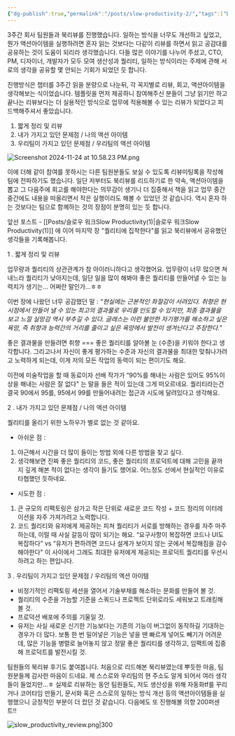 ```yaml
---
{"dg-publish":true,"permalink":"/posts/slow-productivity-2/","tags":["Daily"],"created":"2024-11-24","updated":"2024-11-24T22:43:00"}
---
```


3주간 회사 팀원들과 북리뷰를 진행했습니다. 일하는 방식을 너무도 개선하고 싶었고, 뭔가 액션아이템을 실행하려면 혼자 읽는 것보다는 다같이 리뷰를 하면서 읽고 공감대를 공유하는 것이 도움이 되리라 생각했습니다. 다들 많은 이야기를 나누어 주셨고, CTO, PM, 디자이너, 개발자가 모두 모여 생산성과 퀄리티, 일하는 방식이라는 주제에 관해 서로의 생각을 공유할 몇 안되는 기회가 되었던 듯 합니다. 

진행방식은 챕터를 3주간 읽을 분량으로 나눈뒤, 각 꼭지별로 리뷰, 회고, 액션아이템을 생각해보는 식이었습니다. 템플릿을 먼저 제공하니 참여해주신 분들이 그냥 읽기만 하고 끝나는 리뷰보다는 더 실용적인 방식으로 업무에 적용해볼 수 있는 리뷰가 되었다고 피드백해주셔서 좋았습니다.
1. 짧게 정리 및 리뷰
2. 내가 가지고 있던 문제점 / 나의 액션 아이템
3. 우리팀이 가지고 있던 문제점 / 우리팀의 액션 아이템

![Screenshot 2024-11-24 at 10.58.23 PM.png](/img/user/Screenshot%202024-11-24%20at%2010.58.23%20PM.png)

이에 더해 같이 참여를 못하시는 다른 팀원분들도 보실 수 있도록 리뷰미팅록을 작성해 팀에 전파하기도 했습니다. 일단 저부터도 북리뷰를 리드하기로 한 약속, 액션아이템을 뽑고 그 다음주에 회고를 해야한다는 의무감이 생기니 더 집중해서 책을 읽고 업무 중간중간에도 내용을 떠올리면서 작은 실행이라도 해볼 수 있었던 것 같습니다. 역시 혼자 하는 것보다는 팀으로 함께하는 것의 장점이 분명히 있는 듯 합니다.

앞선 포스트 - [[Posts/슬로우 워크Slow Productivity(1)\|슬로우 워크Slow Productivity(1)]] 에 이어 마지막 장 "퀄리티에 집착한다"를 읽고 북리뷰에서 공유했던 생각들을 기록해봅니다.

1 . 짧게 정리 및 리뷰

업무량과 퀄리티의 상관관계가 참 아이러니하다고 생각했어요. 업무량이 너무 많으면 쳐내느라 퀄리티가 낮아지는데, 일단 일을 많이 해봐야 좋은 퀄리티를 만들어낼 수 있는 능력치가 생기는... 어쩌란 말인가...ㅎㅎ

이번 장에 나왔던 너무 공감했던 말 : *“현실에는 근본적인 좌절감이 서려있다. 취향은 현 시점에서 만들어 낼 수 있는 최고의 결과물로 우리를 인도할 수 있지만, 최종 결과물을 보고 느낄 실망감 역시 부추길 수 있다. 글래스는 이런 불안한 자기평가를 해소하고 싶은 욕망, 즉 취향과 능력간의 거리를 줄이고 싶은 욕망에서 발전이 생겨난다고 주장한다.”*

좋은 결과물을 만들려면 취향 === 좋은 퀄리티를 알아볼 눈 (수준)을 키워야 한다고 생각합니다. 그리고나서 자신이 좋게 평가하는 수준과 자신의 결과물을 최대한 맞춰나가려고 노력하게 되는데, 이게 저의 모든 작업의 동력이 되는 편이기도 해요.

이전에 미술작업을 할 때 동료이자 선배 작가가 “90%를 해내는 사람은 있어도 95%이상을 해내는 사람은 잘 없다" 는 말을 들은 적이 있는데 그게 떠오르네요. 퀄리티라는건 결국 90에서 95를, 95에서 99를 만들어내려는 접근과 시도에 달려있다고 생각해요.

2 . 내가 가지고 있던 문제점 / 나의 액션 아이템

퀄리티를 올리기 위한 노하우가 별로 없는 것 같아요.
- 아쉬운 점 :  
1. 야근해서 시간을 더 많이 들이는 방법 외에 다른 방법을 찾고 싶다.
2. 생각해보면 진짜 좋은 퀄리티의 코드, 좋은 퀄리티의 프로덕트에 대해 고민을 끝까지 깊게 해본 적이 없다는 생각이 들기도 했어요. 어느정도 선에서 현실적인 이유로 타협했던 듯하네요.
- 시도한 점 :  
1. 큰 규모의 리팩토링은 삼가고 작은 단위로 새로운 코드 작성 + 코드 정리의 이터레이션을 자주 가져가려고 노력합니다.
2. 코드 퀄리티와 유저에게 제공하는 피쳐 퀄리티가 서로를 방해하는 경우를 자주 마주하는데, 이럴 때 사실 갈등이 많이 되기는 해요. “요구사항이 복잡하면 코드나 UI도 복잡하다” vs “유저가 편하려면 코드나 설계가 보이지 않는 곳에서 복잡해짐을 감수해야한다" 이 사이에서 그래도 최대한 유저에게 제공되는 프로덕트 퀄리티를 우선시하려고 하는 편입니다.

3 . 우리팀이 가지고 있던 문제점 / 우리팀의 액션 아이템

- 비정기적인 리팩토링 세션을 열어서 기술부채를 해소하는 문화를 만들어 볼 것.
- 퀄리티의 수준을 가늠할 기준을 스쿼드나 프로젝트 단위로라도 세워보고 트래킹해볼 것.
- 프로덕션 배포에 주의를 기울일 것.
- 유저는 사실 새로운 신기한 기능보다는 기존의 기능이 버그없이 동작하길 기대하는 경우가 더 많다. 보통 한 번 밀어넣은 기능은 넣을 땐 빠르게 넣어도 빼기가 어려운데, 많은 기능을 병렬로 늘어놓지 않고 정말 좋은 퀄리티를 생각하고, 임팩트에 집중해 프로덕트를 발전시킬 것.

팀원들의 북리뷰 후기도 붙여봅니다. 처음으로 리드해본 북리뷰였는데 뿌듯한 마음, 팀원분들께 감사한 마음이 드네요. 제 스스로와 우리팀의 현 주소도 알게 되어서 여러 생각들이 들었지만...ㅎ 실제로 리뷰하는 동안 팀원들도, 저도 생산성을 위해 자동화tf를 꾸리거나 코어타임 만들기, 문서화 혹은 스스로의 일하는 방식 개선 등의 액션아이템들을 실행했으니 긍정적인 부분이 더 컸던 것 같습니다. 다음에도 또 진행해볼 의향 200퍼센트!!

![slow_productivity_review.png|300](/img/user/slow_productivity_review.png)